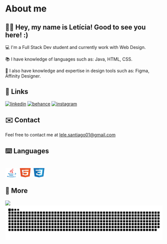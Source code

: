 

# About me




## 👋🏽 Hey, my name is Letícia! Good to see you here! :)
💻 I'm a Full Stack Dev student and currently work with Web Design.

📚 I have knowledge of languages ​​such as: Java, HTML, CSS.

🎨 I also have knowledge and expertise in design tools such as: Figma, Affinity Designer.




## 🔗 Links
[![linkedin](https://img.shields.io/badge/linkedin-0A66C2?style=for-the-badge&logo=linkedin&logoColor=white)](https://www.linkedin.com/in/leticia-santiago-de-souza/)
[![behance](https://img.shields.io/badge/-Behance-blue?style=for-the-badge&logo=behance&logoColor=white)](https://www.behance.net/lettsmex)
[![instagram](https://img.shields.io/badge/Instagram-E4405F?style=for-the-badge&logo=instagram&logoColor=white)](https://www.instagram.com/lettssantiago/)



## ✉️ Contact

Feel free to contact me at lele.santiago01@gmail.com



## ⌨️ Languages
<div style="display: inline_block"><br>
  <img align="center" alt="Java" height="30" width="40" src="https://raw.githubusercontent.com/devicons/devicon/master/icons/java/java-original.svg">
  <img align="center" alt="HTML" height="30" width="40" src="https://raw.githubusercontent.com/devicons/devicon/master/icons/html5/html5-original.svg">
  <img align="center" alt="CSS" height="30" width="40" src="https://raw.githubusercontent.com/devicons/devicon/master/icons/css3/css3-original.svg">
  
</div>



## 📒 More
<a href="https://github.com/lettsmex/convoychat">
  <img height=180 align="center" src="https://github-readme-stats.vercel.app/api/top-langs?username=lettsmex&layout=compact&langs_count=8&card_width=320" />
</a>





<picture align="center">
  <source media="(prefers-color-scheme: dark)" srcset="https://raw.githubusercontent.com/lettsmex/lettsmex/output/github-contribution-grid-snake-dark.svg">
  <source media="(prefers-color-scheme: light)" srcset="https://raw.githubusercontent.com/lettsmex/lettsmex/output/github-contribution-grid-snake-dark.svg">
  <img align="center" alt="github contribution grid snake animation" src="https://raw.githubusercontent.com/lettsmex/lettsmex/output/github-contribution-grid-snake.svg">
</picture>
